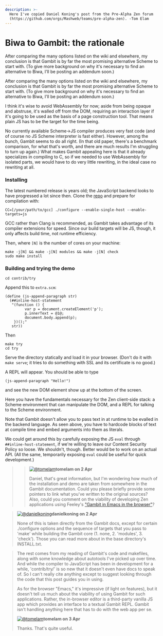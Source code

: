 ```yaml
---
description: >-
  Here I've copied Daniel Koning's post from the Pre-Alpha Zen forum
  (https://github.com/orgs/Mashweb/teams/pre-alpha-zen). -Tom Elam
---
```


# Biwa to Gambit: the rationale

After comparing the many options listed on the wiki and elsewhere, my conclusion is that Gambit is by far the most promising alternative Scheme to start with. \(To give more background on why it's necessary to find an alternative to Biwa, I'll be posting an addendum soon.\)

After comparing the many options listed on the wiki and elsewhere, my conclusion is that Gambit is by far the most promising alternative Scheme to start with. \(To give more background on why it's necessary to find an alternative to Biwa, I'll be posting an addendum soon.\)

I think it's wise to avoid WebAssembly for now; aside from being opaque and abstruse, it's walled off from the DOM, requiring an interaction layer if it's going to be used as the basis of a page construction tool. That means plain JS has to be the target for the time being.

No currently available Scheme-&gt;JS compiler produces very fast code \(and of course no JS Scheme interpreter is fast either\). However, among the bunch, Gambit seems to do all right. \(In that old paper, there's a benchmark comparison, for what that's worth, and there are much results I'm struggling to turn up again.\) What makes Gambit appealing here is that it already specializes in compiling to C, so if we needed to use WebAssembly for isolated parts, we would have to do very little rewriting, in the ideal case no rewriting at all.

### Installing

The latest numbered release is years old; the JavaScript backend looks to have progressed a lot since then. Clone the [repo](https://github.com/gambit/gambit) and prepare for compilation with:

```text
CC=[/your/path/to/gcc] ./configure --enable-single-host --enable-targets=js
```

GCC rather than Clang is recommended, as Gambit takes advantage of its compiler extensions for speed. Since our build targets will be JS, though, it only affects build time, not runtime efficiency.

Then, where `[N]` is the number of cores on your machine:

```text
make -j[N] && make -j[N] modules && make -j[N] check
sudo make install
```

### Building and trying the demo

```text
cd contrib/try
```

Append this to `extra.scm`:

```text
(define (js-append-paragraph str)
  (##inline-host-statement
   "(function () {
         var p = document.createElement('p');
         p.innerText = @1@;
         document.body.append(p);
    })();"
   str))
```

Then

```text
make try
cd try
```

Serve the directory statically and load it in your browser. \(Don't do it with `make serve`; it tries to do something with SSL and its certificate is no good.\)

A REPL will appear. You should be able to type

```text
(js-append-paragraph "Hello!")
```

and see the new DOM element show up at the bottom of the screen.

Here you have the fundamentals necessary for the Zen client-side stack: a Scheme environment that can manipulate the DOM, and a REPL for talking to the Scheme environment.

Note that Gambit doesn't allow you to pass text in at runtime to be evalled in the backend language. As seen above, you have to hardcode blocks of text at compile time and embed arguments into them as literals.

We could get around this by carefully exposing the JS `eval` through `##inline-host-statement`, if we're willing to leave our Content Security Policy so loose. We shouldn't, though. Better would be to work on an actual API. \(All the same, temporarily exposing `eval` could be useful for quick development.\)

> > [![@tomelam](https://avatars.githubusercontent.com/u/355891?s=60&v=4)](https://github.com/tomelam)**tomelam on 2 Apr**
> >
> > Daniel, that's great information, but I'm wondering how much of the installation and demo are taken from somewhere in the Gambit documentation. Could you please briefly provide some pointers to link what you've written to the original sources? Also, could you comment on the viability of developing Zen applications using Feeley's ["Gambit in Emacs in the browser"](https://feeley.github.io/gambit-in-emacs-in-the-browser/)?

> [![@danielkoning](https://avatars.githubusercontent.com/u/49599680?s=60&u=ef452801fdfb6778d6481510b72990627373f87c&v=4)](https://github.com/danielkoning)**danielkoning on 2 Apr** 
>
> None of this is taken directly from the Gambit docs, except for certain ./configure options and the sequence of targets that you pass to 'make' while building the Gambit core \(1. none, 2. 'modules', 3. 'check'\). Those you can read more about in the base directory's INSTALL.txt.

> The rest comes from my reading of Gambit's code and makefiles, along with some knowledge about autotools I've picked up over time. And while the compiler to JavaScript has been in development for a while, 'contrib/try/' is so new that it doesn't even have docs to speak of. So I can't really cite anything except to suggest looking through the code that this post guides you in using.
>
> As for the browser "Emacs," it's impressive \(if light on features\), but it doesn't tell us much about the viability of using Gambit for such applications. Rather, the in-browser editor is a third-party vanilla JS app which provides an interface to a textual Gambit REPL. Gambit isn't handling anything here that has to do with the web app per se.
>
>  [![@tomelam](https://avatars.githubusercontent.com/u/355891?s=60&v=4)](https://github.com/tomelam)**tomelam on 3 Apr**
>
> Thanks. That's quite useful.

